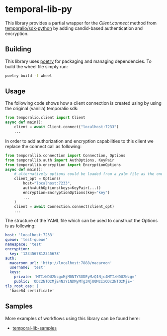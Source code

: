 # temporal-lib-py
This library provides a partial wrapper for the *Client.connect* method from [temporalio/sdk-python](https://github.com/temporalio/sdk-python/tree/main/temporalio) by adding candid-based authentication and encryption.


## Building

This library uses [poetry](https://github.com/python-poetry/poetry) for packaging and managing dependencies.
To build the wheel file simply run:
```bash
poetry build -f wheel
```


## Usage

The following code shows how a client connection is created using by using the original (vanilla) temporalio sdk:
```python
from temporalio.client import Client
async def main():
    client = await Client.connect("localhost:7233")
    ...
```
In order to add authorization and encryption capabilities to this client we replace the connect call as following:
```python
from temporallib.connection import Connection, Options
from temporallib.auth import AuthOptions, KeyPair
from temporallib.encryption import EncryptionOptions
async def main():
    # alternatively options could be loaded from a yalm file as the one showed below
    client_opt = Options(
        host="localhost:7233",
        auth=AuthOptions(keys=KeyPair(...))
        encryption=EncryptionOptions(key="key")
        ...
    )
	client = await Connection.connect(client_opt)
	...
```
The structure of the YAML file which can be used to construct the Options is as following:
```yaml
host: 'localhost:7233'
queue: 'test-queue'
namespace: 'test'
encryption:
  key: '1234567812345678'
auth:
  macaroon_url: 'http://localhost:7888/macaroon'
  username: 'test'
  keys:
    private: 'MTIzNDU2NzgxMjM0NTY3ODEyMzQ1Njc4MTIzNDU2Nzg='
    public: 'ODc2NTQzMjE4NzY1NDMyMTg3NjU0MzIxODc2NTQzMjE='
tls_root_cas: |
  'base64 certificate'
```

## Samples
More examples of workflows using this library can be found here:
- [temporal-lib-samples]( https://github.com/canonical/temporal-lib-samples)
